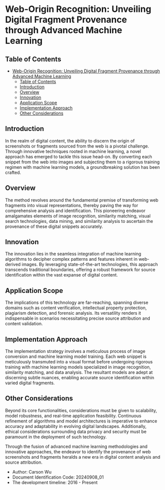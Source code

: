 # Web-Origin Recognition: Unveiling Digital Fragment Provenance through Advanced Machine Learning

## Table of Contents

- [Web-Origin Recognition: Unveiling Digital Fragment Provenance through Advanced Machine Learning](#web-origin-recognition-unveiling-digital-fragment-provenance-through-advanced-machine-learning)
  - [Table of Contents](#table-of-contents)
  - [Introduction](#introduction)
  - [Overview](#overview)
  - [Innovation](#innovation)
  - [Application Scope](#application-scope)
  - [Implementation Approach](#implementation-approach)
  - [Other Considerations](#other-considerations)

## Introduction

In the realm of digital content, the ability to discern the origin of screenshots or fragments sourced from the web is a pivotal challenge. Through innovative techniques rooted in machine learning, a novel approach has emerged to tackle this issue head-on. By converting each snippet from the web into images and subjecting them to a rigorous training regimen with machine learning models, a groundbreaking solution has been crafted.

## Overview

The method revolves around the fundamental premise of transforming web fragments into visual representations, thereby paving the way for comprehensive analysis and identification. This pioneering endeavor amalgamates elements of image recognition, similarity matching, visual search technologies, data mining, and similarity analysis to ascertain the provenance of these digital snippets accurately.

## Innovation

The innovation lies in the seamless integration of machine learning algorithms to decipher complex patterns and features inherent in web-derived images. By leveraging state-of-the-art technologies, this approach transcends traditional boundaries, offering a robust framework for source identification within the vast expanse of digital content.

## Application Scope

The implications of this technology are far-reaching, spanning diverse domains such as content verification, intellectual property protection, plagiarism detection, and forensic analysis. Its versatility renders it indispensable in scenarios necessitating precise source attribution and content validation.

## Implementation Approach

The implementation strategy involves a meticulous process of image conversion and machine learning model training. Each web snippet is meticulously transmuted into a visual format before undergoing rigorous training with machine learning models specialized in image recognition, similarity matching, and data analysis. The resultant models are adept at discerning subtle nuances, enabling accurate source identification within varied digital fragments.

## Other Considerations

Beyond its core functionalities, considerations must be given to scalability, model robustness, and real-time application feasibility. Continuous refinement of algorithms and model architectures is imperative to enhance accuracy and adaptability in evolving digital landscapes. Additionally, ethical considerations surrounding data privacy and security must be paramount in the deployment of such technology.

Through the fusion of advanced machine learning methodologies and innovative approaches, the endeavor to identify the provenance of web screenshots and fragments heralds a new era in digital content analysis and source attribution.

- Author: Carson Wu
- Document Identification Code: 20240908_01
- The development timeline: 2016 - Present
